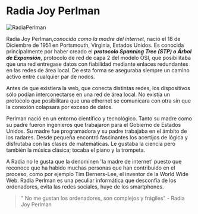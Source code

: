# Radia Joy Perlman

![RadiaPerlman](https://user-images.githubusercontent.com/114906778/194821512-ab864e59-a591-4a30-8bba-90c9c2f81bfe.png)

Radia Joy Perlman,*conocida como la madre del internet*, nació el 18 de Diciembre de 1951 en Portsmouth, Virginia, Estados Unidos. 
Es conocida principalmente por haber creado el ***protocolo Spanning Tree (STP) o Árbol de Expansión***, 
protocolo de red de capa 2 del modelo OSI, que posibilitaba que una red entregase datos con fiabilidad mediante enlaces redundantes en las redes de área local. 
De esta forma se aseguraba siempre un camino activo entre cualquier par de nodos.

Antes de que existiera la web, que conecta distintas redes, los dispositivos sólo podían interconectarse en una red de área local. No existía un protocolo que posibilitara que una ethernet se comunicara con otra sin que la conexión colapsara por exceso de datos.  
  
  Perlman nació en un entorno científico y tecnológico.
Tanto su madre como su padre fueron ingenieros que trabajaron para el Gobierno de Estados Unidos.
Su madre fue programadora y su padre trabajaba en el ámbito de los radares. 
Desde pequeña encontró fascinantes los acertijos de lógica y disfrutaba con las clases de matemáticas. 
Le gustaba la ciencia pero también la música clásica; tocaba el piano y la trompeta.

A Radia no le gusta que la denominen 'la madre de internet' puesto que reconoce que ha habido muchas personas que han contribuido en el proceso, como por ejemplo Tim Berners-Lee, el inventor de la World Wide Web. Radia Perlman es una peculiar informática que desconfía de los ordenadores, evita las redes sociales, huye de los smartphones.

> " No me gustan los ordenadores, son complejos y frágiles" - Radia Joy Perlman
